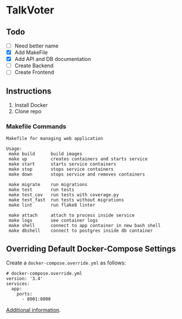 # TalkVoter

## Todo

- [ ] Need better name
- [x] Add MakeFile
- [x] Add API and DB documentation
- [ ] Create Backend
- [ ] Create Frontend

## Instructions

1. Install Docker
1. Clone repo

### Makefile Commands

```text
Makefile for managing web application

Usage:
 make build      build images
 make up         creates containers and starts service
 make start      starts service containers
 make stop       stops service containers
 make down       stops service and removes containers

 make migrate    run migrations
 make test       run tests
 make test_cov   run tests with coverage.py
 make test_fast  run tests without migrations
 make lint       run flake8 linter

 make attach     attach to process inside service
 make logs       see container logs
 make shell      connect to app container in new bash shell
 make dbshell    connect to postgres inside db container
```

## Overriding Default Docker-Compose Settings

Create a `docker-compose.override.yml` as follows:

```text
# docker-compose.override.yml
version: '3.4'
services:
  app:
    ports:
      - 8001:8000
```

[Additional information](https://docs.docker.com/compose/extends/).

